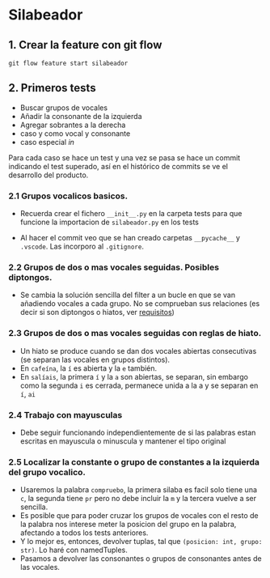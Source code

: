 # Silabeador

## 1. Crear la feature con git flow

```
git flow feature start silabeador
```

## 2. Primeros tests

- Buscar grupos de vocales
- Añadir la consonante de la izquierda
- Agregar sobrantes a la derecha
- caso y como vocal y consonante
- caso especial *in*

Para cada caso se hace un test y una vez se pasa se hace un commit indicando el test superado, así en el histórico de commits se ve el desarrollo del producto.

### 2.1 Grupos vocalicos basicos.

- Recuerda crear el fichero `__init__.py` en la carpeta tests para que funcione la importacion de `silabeador.py` en los tests

- Al hacer el commit veo que se han creado carpetas `__pycache__` y `.vscode`. Las incorporo al `.gitignore`.

### 2.2 Grupos de dos o mas vocales seguidas. Posibles diptongos.
- Se cambia la solución sencilla del filter a un bucle en que se van añadiendo vocales a cada grupo. No se comprueban sus relaciones (es decir si son diptongos o hiatos, ver [requisitos](requisitos.pdf))

### 2.3 Grupos de dos o mas vocales seguidas con reglas de hiato.
- Un hiato se produce cuando se dan dos vocales abiertas consecutivas (se separan las vocales en grupos distintos).
- En `cafeína`, la `í` es abierta y la `e` también.
- En `salíais`, la primera `í` y la `a` son abiertas, se separan, sin embargo como la segunda `i` es cerrada, permanece unida a la a y se separan en `í`, `ai`

### 2.4 Trabajo con mayusculas
- Debe seguir funcionando independientemente de si las palabras estan escritas en mayuscula o minuscula y mantener el tipo original

### 2.5 Localizar la constante o grupo de constantes a la izquierda del grupo vocalico.
- Usaremos la palabra `compruebo`, la primera silaba es facil solo tiene una `c`, la segunda tiene `pr` pero no debe incluir la `m` y la tercera vuelve a ser sencilla. 
- Es posible que para poder cruzar los grupos de vocales con el resto de la palabra nos interese meter la posicion del grupo en la palabra, afectando a todos los tests anteriores.
- Y lo mejor es, entonces, devolver tuplas, tal que `(posicion: int, grupo: str)`. Lo haré con namedTuples.
- Pasamos a devolver las consonantes o grupos de consonantes antes de las vocales.